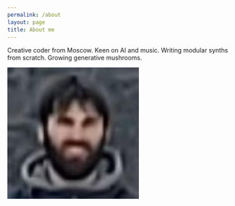```yaml
---
permalink: /about
layout: page
title: About me
---
```


Creative coder from Moscow. Keen on AI and music. Writing modular synths from scratch. Growing generative mushrooms.

<img src="./assets/imgs/avatar.jpg" width="300px">
